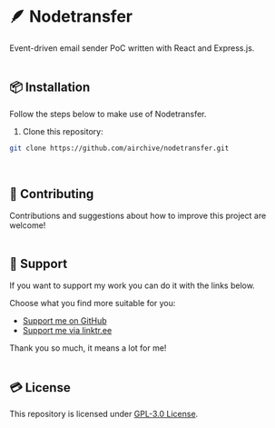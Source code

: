 # 🪶 Nodetransfer
Event-driven email sender PoC written with React and Express.js.  
&nbsp;

## 📦 Installation  
Follow the steps below to make use of Nodetransfer.
&nbsp;

1. Clone this repository:  
```bash
git clone https://github.com/airchive/nodetransfer.git
```
&nbsp;

## 🤝 Contributing  
Contributions and suggestions about how to improve this project are welcome!  
&nbsp;  

## 💚 Support  
If you want to support my work you can do it with the links below.  

Choose what you find more suitable for you:  
- [Support me on GitHub](https://github.com/sponsors/Airscripts)  
- [Support me via linktr.ee](https://linktr.ee/airscript)  

Thank you so much, it means a lot for me!  
&nbsp;  

## 💳 License  
This repository is licensed under [GPL-3.0 License](https://github.com/airchive/nodetransfer/blob/main/LICENSE).  
&nbsp;
